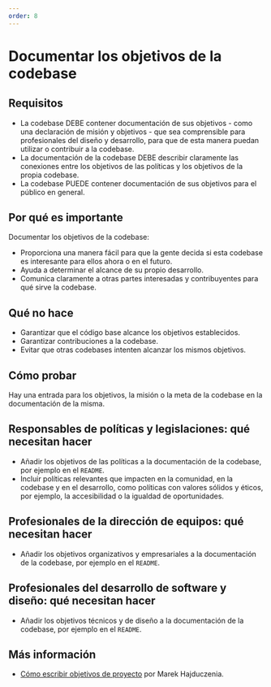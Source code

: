```yaml
---
order: 8
---
```


# Documentar los objetivos de la codebase

## Requisitos

* La codebase DEBE contener documentación de sus objetivos - como una declaración de misión y objetivos - que sea comprensible para profesionales del diseño y desarrollo, para que de esta manera puedan utilizar o contribuir a la codebase.
* La documentación de la codebase DEBE describir claramente las conexiones entre los objetivos de las políticas y los objetivos de la propia codebase.
* La codebase PUEDE contener documentación de sus objetivos para el público en general.

## Por qué es importante

Documentar los objetivos de la codebase:

* Proporciona una manera fácil para que la gente decida si esta codebase es interesante para ellos ahora o en el futuro.
* Ayuda a determinar el alcance de su propio desarrollo.
* Comunica claramente a otras partes interesadas y contribuyentes para qué sirve la codebase.

## Qué no hace

* Garantizar que el código base alcance los objetivos establecidos.
* Garantizar contribuciones a la codebase.
* Evitar que otras codebases intenten alcanzar los mismos objetivos.

## Cómo probar

Hay una entrada para los objetivos, la misión o la meta de la codebase en la documentación de la misma.

## Responsables de políticas y legislaciones: qué necesitan hacer

* Añadir los objetivos de las políticas a la documentación de la codebase, por ejemplo en el `README`.
* Incluir políticas relevantes que impacten en la comunidad, en la codebase y en el desarrollo, como políticas con valores sólidos y éticos, por ejemplo, la accesibilidad o la igualdad de oportunidades.

## Profesionales de la dirección de equipos: qué necesitan hacer

* Añadir los objetivos organizativos y empresariales a la documentación de la codebase, por ejemplo en el `README`.

## Profesionales del desarrollo de software y diseño: qué necesitan hacer

* Añadir los objetivos técnicos y de diseño a la documentación de la codebase, por ejemplo en el `README`.

## Más información

* [Cómo escribir objetivos de proyecto](http://grouper.ieee.org/groups/802/3/RTPGE/public/may12/hajduczenia_01_0512.pdf) por Marek Hajduczenia.
